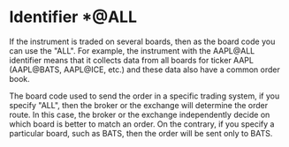 # Identifier \*@ALL

If the instrument is traded on several boards, then as the board code you can use the "ALL". For example, the instrument with the AAPL@ALL identifier means that it collects data from all boards for ticker AAPL (AAPL@BATS, AAPL@ICE, etc.) and these data also have a common order book. 

The board code used to send the order in a specific trading system, if you specify "ALL", then the broker or the exchange will determine the order route. In this case, the broker or the exchange independently decide on which board is better to match an order. On the contrary, if you specify a particular board, such as BATS, then the order will be sent only to BATS. 
